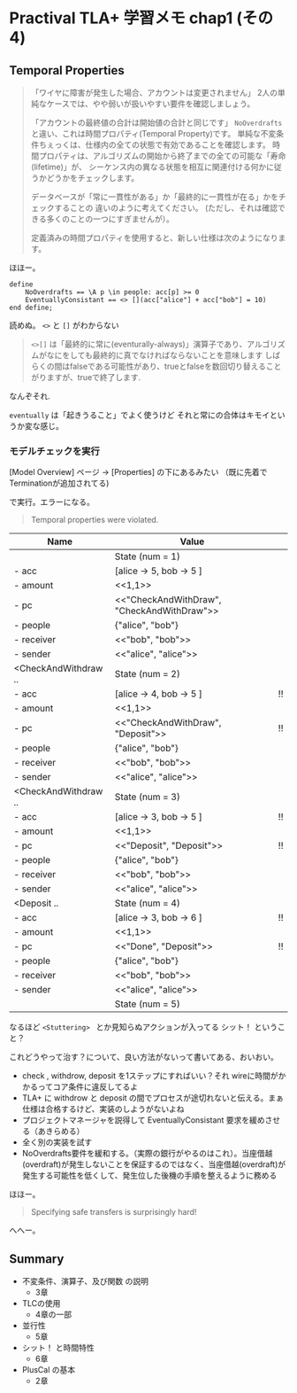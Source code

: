# Practival TLA+ 学習メモ chap1 (その4)

## Temporal Properties

> 「ワイヤに障害が発生した場合、アカウントは変更されません」
> 2人の単純なケースでは、やや弱いが扱いやすい要件を確認しましょう。
>
> 「アカウントの最終値の合計は開始値の合計と同じです」
> `NoOverdrafts` と違い、これは時間プロパティ(Temporal Property)です。
> 単純な不変条件ちぇっくは、仕様内の全ての状態で有効であることを確認します。
> 時間プロパティは、アルゴリズムの開始から終了までの全ての可能な「寿命(lifetime)」が、
> シーケンス内の異なる状態を相互に関連付ける何かに従うかどうかをチェックします。
>
> データベースが「常に一貫性がある」か「最終的に一貫性が在る」かをチェックすることの
> 違いのように考えてください。
> (ただし、それは確認できる多くのことの一つにすぎませんが）。
>
> 定義済みの時間プロパティを使用すると、新しい仕様は次のようになります。

ほほー。

```
define
    NoOverdrafts == \A p \in people: acc[p] >= 0
    EventuallyConsistant == <> [](acc["alice"] + acc["bob"] = 10)
end define;
```

読めぬ。 `<>` と `[]` がわからない

> `<>[]` は「最終的に常に(eventurally-always)」演算子であり、アルゴリズムがなにをしても最終的に真でなければならないことを意味します
> しばらくの間はfalseである可能性があり、trueとfalseを数回切り替えることがりますが、trueで終了します.

なんぞそれ.

`eventually` は「起きうること」でよく使うけど
それと常にの合体はキモイというか変な感じ。

### モデルチェックを実行

[Model Overview] ページ -> [Properties] の下にあるみたい
（既に先着で Terminationが追加されてる)

で実行。エラーになる。

> Temporal properties were violated.



| Name                 | Value                                      |    |
|----------------------|--------------------------------------------|----|
| <initial predicate>  | State (num = 1)                            |    |
| - acc                | [alice -> 5, bob -> 5 ]                    |    |
| - amount             | <<1,1>>                                    |    |
| - pc                 | <<"CheckAndWithDraw", "CheckAndWithDraw">> |    |
| - people             | {"alice", "bob"}                           |    |
| - receiver           | <<"bob", "bob">>                           |    |
| - sender             | <<"alice", "alice">>                       |    |
| <CheckAndWithdraw .. | State (num = 2)                            |    |
| - acc                | [alice -> 4, bob -> 5 ]                    | !! |
| - amount             | <<1,1>>                                    |    |
| - pc                 | <<"CheckAndWithDraw", "Deposit">>          | !! |
| - people             | {"alice", "bob"}                           |    |
| - receiver           | <<"bob", "bob">>                           |    |
| - sender             | <<"alice", "alice">>                       |    |
| <CheckAndWithdraw .. | State (num = 3)                            |    |
| - acc                | [alice -> 3, bob -> 5 ]                    | !! |
| - amount             | <<1,1>>                                    |    |
| - pc                 | <<"Deposit", "Deposit">>                   | !! |
| - people             | {"alice", "bob"}                           |    |
| - receiver           | <<"bob", "bob">>                           |    |
| - sender             | <<"alice", "alice">>                       |    |
| <Deposit ..          | State (num = 4)                            |    |
| - acc                | [alice -> 3, bob -> 6 ]                    | !! |
| - amount             | <<1,1>>                                    |    |
| - pc                 | <<"Done", "Deposit">>                      | !! |
| - people             | {"alice", "bob"}                           |    |
| - receiver           | <<"bob", "bob">>                           |    |
| - sender             | <<"alice", "alice">>                       |    |
| <Stuttering>         | State (num = 5)                            |    |

なるほど `<Stuttering> ` とか見知らぬアクションが入ってる
シット！ ということ？

これどうやって治す？について、良い方法がないって書いてある、おいおい。

* check , withdrow, deposit を1ステップにすればいい？それ wireに時間がかかるってコア条件に違反してるよ
* TLA+ に withdrow と deposit の間でプロセスが途切れないと伝える。まぁ仕様は合格するけど、実装のしようがないよね
* プロジェクトマネージャを説得して EventuallyConsistant 要求を緩めさせる（あきらめる）
* 全く別の実装を試す
* NoOverdrafts要件を緩和する。（実際の銀行がやるのはこれ）。当座借越(overdraft)が発生しないことを保証するのではなく、当座借越(overdraft)が発生する可能性を低くして、発生位した後機の手順を整えるように務める

ほほー。

> Specifying safe transfers is surprisingly hard!

へへー。


## Summary

* 不変条件、演算子、及び関数 の説明
    * 3章
* TLCの使用
    * 4章の一部
* 並行性
    * 5章
* シット！ と時間特性
    * 6章
* PlusCal の基本
    * 2章
